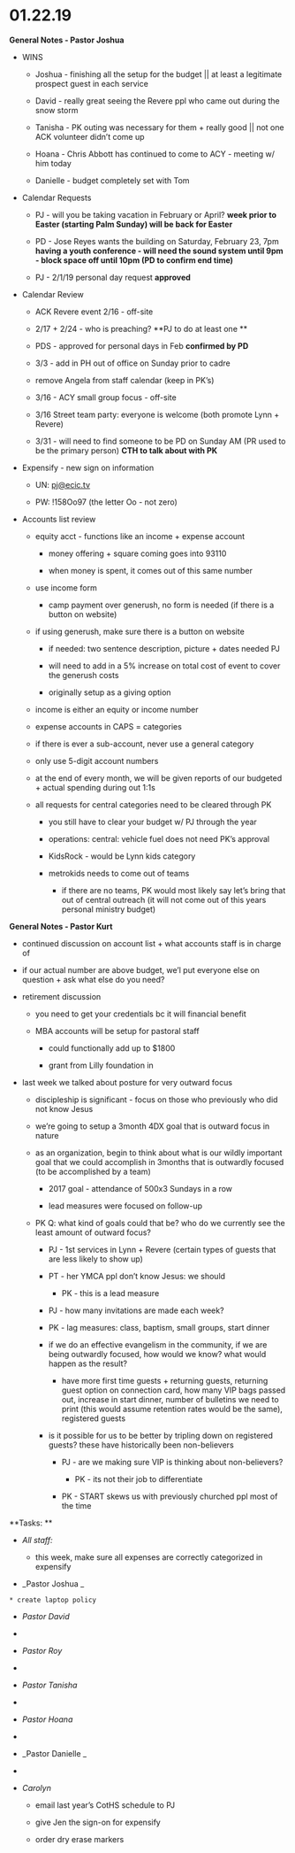 #  **01.22.19**

**General Notes - Pastor Joshua**

  * WINS

    * Joshua - finishing all the setup for the budget || at least a legitimate prospect guest in each service

    * David - really great seeing the Revere ppl who came out during the snow storm

    * Tanisha - PK outing was necessary for them + really good || not one ACK volunteer didn’t come up

    * Hoana - Chris Abbott has continued to come to ACY - meeting w/ him today

    * Danielle - budget completely set with Tom

  

  * Calendar Requests

    * PJ - will you be taking vacation in February or April? **week prior to Easter (starting Palm Sunday) will be back for Easter**

    * PD - Jose Reyes wants the building on Saturday, February 23, 7pm **having a youth conference - will need the sound system until 9pm - block space off until 10pm (PD to confirm end time)**

    * PJ - 2/1/19 personal day request **approved**

  

  * Calendar Review

    * ACK Revere event 2/16 - off-site

    * 2/17 + 2/24 - who is preaching?  **PJ to do at least one  **

    * PDS - approved for personal days in Feb **confirmed by PD**

    * 3/3 - add in PH out of office on Sunday prior to cadre

    * remove Angela from staff calendar (keep in PK’s)

    * 3/16 - ACY small group focus - off-site

    * 3/16 Street team party: everyone is welcome (both promote Lynn + Revere)

    * 3/31 - will need to find someone to be PD on Sunday AM (PR used to be the primary person) **CTH to talk about with PK**

  

  * Expensify - new sign on information

    * UN: pj@ecic.tv

    * PW: !158Oo97 (the letter Oo - not zero)

  

  * Accounts list review

    * equity acct - functions like an income + expense account

      * money offering + square coming goes into 93110

      * when money is spent, it comes out of this same number

    * use income form

      * camp payment over generush, no form is needed (if there is a button on website)

    * if using generush, make sure there is a button on website

      * if needed: two sentence description, picture + dates needed PJ

      * will need to add in a 5% increase on total cost of event to cover the generush costs

      * originally setup as a giving option

    * income is either an equity or income number

    *  expense accounts in CAPS = categories

      * if there is ever a sub-account, never use a general category

      * only use 5-digit account numbers

    * at the end of every month, we will be given reports of our budgeted + actual spending during out 1:1s

    * all requests for central categories need to be cleared through PK

      * you still have to clear your budget w/ PJ through the year

      * operations: central: vehicle fuel does not need PK’s approval

      * KidsRock - would be Lynn kids category

      * metrokids needs to come out of teams

        * if there are no teams, PK would most likely say let’s bring that out of central outreach (it will not come out of this years personal ministry budget)

  

  

**General Notes - Pastor Kurt**

  * continued discussion on account list + what accounts staff is in charge of

  * if our actual number are above budget, we’l put everyone else on question + ask what else do you need?

  * retirement discussion

    * you need to get your credentials bc it will financial benefit 

    * MBA accounts will be setup for pastoral staff

      * could functionally add up to $1800 

      * grant from Lilly foundation in 

  * last week we talked about posture for very outward focus

    * discipleship is significant - focus on those who previously who did not know Jesus

    * we’re going to setup a 3month 4DX goal that is outward focus in nature

    * as an organization, begin to think about what is our wildly important goal that we could accomplish in 3months that is outwardly focused (to be accomplished by a team)

      * 2017 goal - attendance of 500x3 Sundays in a row

      * lead measures were focused on follow-up

    * PK Q: what kind of goals could that be? who do we currently see the least amount of outward focus?

      * PJ - 1st services in Lynn + Revere (certain types of guests that are less likely to show up)

      * PT - her YMCA ppl don’t know Jesus: we should 

        * PK - this is a lead measure

      * PJ - how many invitations are made each week?

      * PK - lag measures: class, baptism, small groups, start dinner

      * if we do an effective evangelism in the community, if we are being outwardly focused, how would we know? what would happen as the result?

        * have more first time guests + returning guests, returning guest option on connection card, how many VIP bags passed out, increase in start dinner, number of bulletins we need to print (this would assume retention rates would be the same), registered guests

      * is it possible for us to be better by tripling down on registered guests? these have historically been non-believers

        * PJ - are we making sure VIP is thinking about non-believers?

          * PK - its not their job to differentiate  

        * PK - START skews us with previously churched ppl most of the time

  

**Tasks:  **

  * _All staff:_

    * this week, make sure all expenses are correctly categorized in expensify

  *  _Pastor  Joshua _

    * create laptop policy

  *  _Pastor  David_

  *   

  *  _Pastor Roy_

  *   

  *  _Pastor Tanisha_

  *   

  *  _Pastor Hoana_

  *   

  *  _Pastor  Danielle _

  *   

  * _Carolyn_

    * email last year’s CotHS schedule to PJ

    * give Jen the sign-on for expensify

    * order dry erase markers

  

  

  


